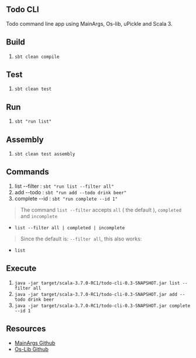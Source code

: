 Todo CLI
--------
Todo command line app using MainArgs, Os-lib, uPickle and Scala 3.

Build
-----
1. ```sbt clean compile```

Test
----
1. ```sbt clean test```

Run
---
1. ```sbt "run list"```

Assembly
--------
1. ```sbt clean test assembly```

Commands
--------
1. list --filter : ```sbt "run list --filter all"```
2. add --todo : ```sbt "run add --todo drink beer"```
3. complete --id : ```sbt "run complete --id 1"```
>The command ```list --filter``` accepts ```all``` ( the default ), ```completed``` and ```incomplete```
* ```list --filter all | completed | incomplete```
>Since the default is: ```--filter all```, this also works:
* ```list```

Execute
-------
1. ```java -jar target/scala-3.7.0-RC1/todo-cli-0.3-SNAPSHOT.jar list --filter all```
2. ```java -jar target/scala-3.7.0-RC1/todo-cli-0.3-SNAPSHOT.jar add --todo drink beer```
3. ```java -jar target/scala-3.7.0-RC1/todo-cli-0.3-SNAPSHOT.jar complete --id 1```

Resources
---------
* [MainArgs Github](https://github.com/com-lihaoyi/mainargs?tab=readme-ov-file#varargs-parameters)
* [Os-Lib Github](https://github.com/com-lihaoyi/os-lib)